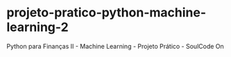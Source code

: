 # projeto-pratico-python-machine-learning-2
Python para Finanças II - Machine Learning - Projeto Prático - SoulCode On
